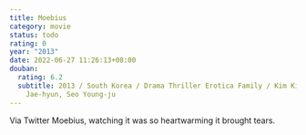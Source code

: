 ```yaml
---
title: Moebius
category: movie
status: todo
rating: 0
year: "2013"
date: 2022-06-27 11:26:13+08:00
douban:
  rating: 6.2
  subtitle: 2013 / South Korea / Drama Thriller Erotica Family / Kim Ki-duk / Cho
    Jae-hyun, Seo Young-ju
---
```


Via Twitter Moebius, watching it was so heartwarming it brought tears.
